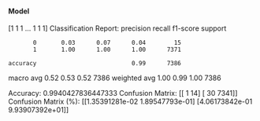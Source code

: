 #### Model
[1 1 1 ... 1 1 1]
Classification Report:
              precision    recall  f1-score   support

           0       0.03      0.07      0.04        15
           1       1.00      1.00      1.00      7371

    accuracy                           0.99      7386
   macro avg       0.52      0.53      0.52      7386
weighted avg       1.00      0.99      1.00      7386

Accuracy: 0.9940427836447333
Confusion Matrix:
[[   1   14]
 [  30 7341]]
Confusion Matrix (%):
[[1.35391281e-02 1.89547793e-01]
 [4.06173842e-01 9.93907392e+01]]
